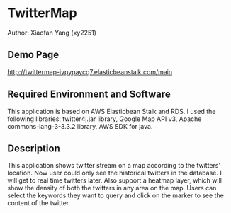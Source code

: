 

TwitterMap
==============


Author: Xiaofan Yang (xy2251)


Demo Page
----------------
http://twittermap-iypypaycq7.elasticbeanstalk.com/main


Required Environment and Software
-------------------------------------------------
This application is based on AWS Elasticbean Stalk and RDS. I used the following libraries: twitter4j.jar library, Google Map API v3, Apache commons-lang-3-3.3.2 library,  AWS SDK for java.


Description
----------------
This application shows twitter stream on a map according to the twitters' location. Now user could only see the historical twitters in the database. I will get to real time twitters later. Also support a heatmap layer, which will show the density of both the twitters in any area on the map. Users can select the keywords they want to query and click on the marker to see the content of the twitter. 





